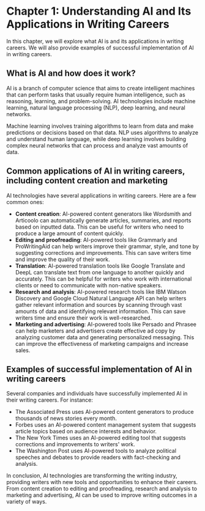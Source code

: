 Chapter 1: Understanding AI and Its Applications in Writing Careers
===================================================================

In this chapter, we will explore what AI is and its applications in writing careers. We will also provide examples of successful implementation of AI in writing careers.

What is AI and how does it work?
--------------------------------

AI is a branch of computer science that aims to create intelligent machines that can perform tasks that usually require human intelligence, such as reasoning, learning, and problem-solving. AI technologies include machine learning, natural language processing (NLP), deep learning, and neural networks.

Machine learning involves training algorithms to learn from data and make predictions or decisions based on that data. NLP uses algorithms to analyze and understand human language, while deep learning involves building complex neural networks that can process and analyze vast amounts of data.

Common applications of AI in writing careers, including content creation and marketing
--------------------------------------------------------------------------------------

AI technologies have several applications in writing careers. Here are a few common ones:

* **Content creation**: AI-powered content generators like Wordsmith and Articoolo can automatically generate articles, summaries, and reports based on inputted data. This can be useful for writers who need to produce a large amount of content quickly.
* **Editing and proofreading**: AI-powered tools like Grammarly and ProWritingAid can help writers improve their grammar, style, and tone by suggesting corrections and improvements. This can save writers time and improve the quality of their work.
* **Translation**: AI-powered translation tools like Google Translate and DeepL can translate text from one language to another quickly and accurately. This can be helpful for writers who work with international clients or need to communicate with non-native speakers.
* **Research and analysis**: AI-powered research tools like IBM Watson Discovery and Google Cloud Natural Language API can help writers gather relevant information and sources by scanning through vast amounts of data and identifying relevant information. This can save writers time and ensure their work is well-researched.
* **Marketing and advertising**: AI-powered tools like Persado and Phrasee can help marketers and advertisers create effective ad copy by analyzing customer data and generating personalized messaging. This can improve the effectiveness of marketing campaigns and increase sales.

Examples of successful implementation of AI in writing careers
--------------------------------------------------------------

Several companies and individuals have successfully implemented AI in their writing careers. For instance:

* The Associated Press uses AI-powered content generators to produce thousands of news stories every month.
* Forbes uses an AI-powered content management system that suggests article topics based on audience interests and behavior.
* The New York Times uses an AI-powered editing tool that suggests corrections and improvements to writers' work.
* The Washington Post uses AI-powered tools to analyze political speeches and debates to provide readers with fact-checking and analysis.

In conclusion, AI technologies are transforming the writing industry, providing writers with new tools and opportunities to enhance their careers. From content creation to editing and proofreading, research and analysis to marketing and advertising, AI can be used to improve writing outcomes in a variety of ways.
